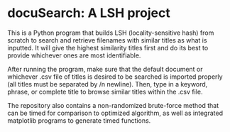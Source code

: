 # docuSearch: A LSH project
This is a Python program that builds LSH (locality-sensitive hash) from scratch to search and retrieve filenames with similar titles as what is inputted. It will give the highest similarity titles first and do its best to provide whichever ones are most identifiable.

After running the program, make sure that the default document or whichever .csv file of titles is desired to be searched is imported properly (all titles must be separated by /n newline). Then, type in a keyword, phrase, or complete title to browse similar titles within the .csv file.

The repository also contains a non-randomized brute-force method that can be timed for comparison to optimized algorithm, as well as integrated matplotlib programs to generate timed functions.
